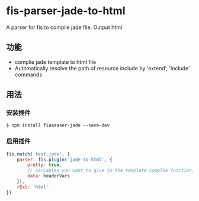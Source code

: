 fis-parser-jade-to-html
===============

A parser for fis to compile jade file.
Output html

## 功能

 - complie jade template to html file
 - Automatically resolve the path of resource include by 'extend', 'include' commands

## 用法

### 安装插件

    $ npm install fiaaaaser-jade --save-dev

### 启用插件

```javascript
fis.match('test.jade', {
	parser: fis.plugin('jade-to-html', {
		pretty: true,
		// variables you want to give to the template complie function, JSON Format.
		data: headerVars
	}),
	rExt: 'html'
})
```
